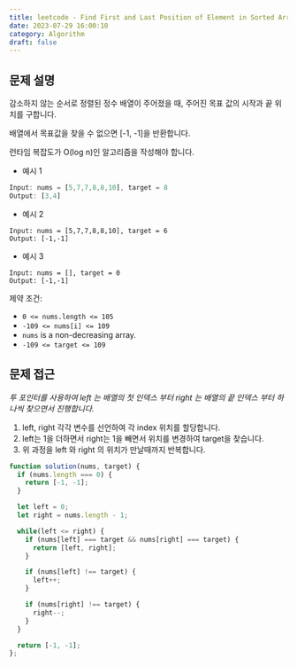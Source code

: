 ```yaml
---
title: leetcode - Find First and Last Position of Element in Sorted Array
date: 2023-07-29 16:00:10
category: Algorithm
draft: false
---
```


## 문제 설명

감소하지 않는 순서로 정렬된 정수 배열이 주어졌을 때, 주어진 목표 값의 시작과 끝 위치를 구합니다.

배열에서 목표값을 찾을 수 없으면 [-1, -1]을 반환합니다.

런타임 복잡도가 O(log n)인 알고리즘을 작성해야 합니다.

- 예시 1

```javascript
Input: nums = [5,7,7,8,8,10], target = 8
Output: [3,4]
```

- 예시 2

```
Input: nums = [5,7,7,8,8,10], target = 6
Output: [-1,-1]
```

- 예시 3

```
Input: nums = [], target = 0
Output: [-1,-1]
```



제약 조건:

- `0 <= nums.length <= 105`
- `-109 <= nums[i] <= 109`
- `nums` is a non-decreasing array.
- `-109 <= target <= 109`

## 문제 접근

_투 포인터를 사용하여 left 는 배열의 첫 인덱스 부터 right 는 배열의 끝 인덱스 부터 하나씩 찾으면서 진행합니다._

1. left, right 각각 변수를 선언하여 각 index 위치를 할당합니다.
2. left는 1을 더하면서 right는 1을 빼면서 위치를 변경하여 target을 찾습니다.
3. 위 과정을 left 와 right 의 위치가 만날때까지 반복합니다.

```javascript
function solution(nums, target) {
  if (nums.length === 0) {
    return [-1, -1];
  }

  let left = 0;
  let right = nums.length - 1;

  while(left <= right) {
    if (nums[left] === target && nums[right] === target) {
      return [left, right];
    }

    if (nums[left] !== target) {
      left++;
    }

    if (nums[right] !== target) {
      right--;
    }
  }

  return [-1, -1];
};
```
